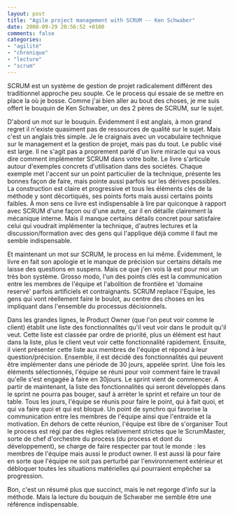 ```yaml
---
layout: post
title: "Agile project management with SCRUM -- Ken Schwaber"
date: 2008-09-29 20:56:52 +0100
comments: false
categories: 
- "agilité"
- "chronique"
- "lecture"
- "scrum"
---
```

SCRUM est un système de gestion de projet radicalement différent des traditionnel approche peu souple. Ce le process qui essaie de se mettre en place la où je bosse.
Comme j'ai bien aller au bout des choses, je me suis offert le bouquin de Ken Schwaber, un des 2 pères de SCRUM, sur le sujet.


D'abord un mot sur le bouquin. Évidemment il est anglais, à mon grand regret il n'existe quasiment pas de ressources de qualité sur le sujet.
Mais c'est un anglais très simple. Je le craignais avec un vocabulaire technique sur le management et la gestion de projet, mais pas du tout.
Le public visé est large.
Il ne s'agit pas a proprement parlé d'un livre miracle qui va vous dire comment implémenter SCRUM dans votre boîte.
Le livre s'articule autour d'exemples concrets d'utilisation dans des sociétés. Chaque exemple met l'accent sur un point particulier de la technique, présente les bonnes façon de faire, mais pointe aussi parfois sur les dérives possibles.
La construction est claire et progressive et tous les éléments clés de la méthode y sont décortiqués, ses points forts mais aussi certains points faibles.
À mon sens ce livre est indispensable à lire par quiconque à rapport avec SCRUM d'une façon ou d'une autre, car il en détaille clairement la mécanique interne.
Mais il manque certains détails concret pour satisfaire celui qui voudrait implémenter la technique, d'autres lectures et la discussion/formation avec des gens qui l'applique déjà comme il faut me semble indispensable.


Et maintenant un mot sur SCRUM, le process en lui même.
Évidemment, le livre en fait son apologie et le manque de précision sur certains détails me laisse des questions en suspens.
Mais ce que j'en vois là est pour moi un très bon système.
Grosso modo, l'un des points clés est la communication entre les membres de l'équipe et l'abolition de frontière et 'domaine reservé' parfois artificiels et contraignants.
SCRUM replace l'Equipe, les gens qui vont réellement faire le boulot, au centre des choses en les impliquant dans l'ensemble du processus décisionnels.

Dans les grandes lignes, le Product Owner (que l'on peut voir comme le client) établit une liste des fonctionnalités qu'il veut voir dans le produit qu'il veut.
Cette liste est classée par ordre de priorité, plus un élément est haut dans la liste, plus le client veut voir cette fonctionnalité rapidement.
Ensuite, il vient présenter cette liste aux membres de l'équipe et répond à leur question/précision. Ensemble, il est décidé des fonctionnalités qui peuvent être implémenter dans une période de 30 jours, appelée sprint. Une fois les éléments sélectionnés, l'équipe se réuni pour voir comment faire le travail qu'elle s'est engagée à faire en 30jours. Le sprint vient de commencer. A partir de maintenant, la liste des fonctionnalités qui seront développés dans le sprint ne pourra pas bouger, sauf à arrèter le sprint et refaire un tour de table.
Tous les jours, l'équipe se réunis pour faire le point, qui à fait quoi, et qui va faire quoi et qui est bloqué. Un point de synchro qui favorise la communication entre les membres de l'équipe ainsi que l'entraide et la motivation.
En dehors de cette réunion, l'équipe est libre de s'organiser
Tout le process est régi par des règles relativement strictes que le ScrumMaster, sorte de chef d'orchestre du process (du process et dont du développement), se charge de faire respecter par tout le monde : les membres de l'équipe mais aussi le product owner. Il est aussi là pour faire en sorte que l'équipe ne soit pas perturbé par l'environnement extérieur et débloquer toutes les situations matérielles qui pourraient empêcher sa progression.


Bon, c'est un résumé plus que succinct, mais le net regorge d'info sur la méthode. Mais la lecture du bouquin de Schwaber me semble être une référence indispensable.

